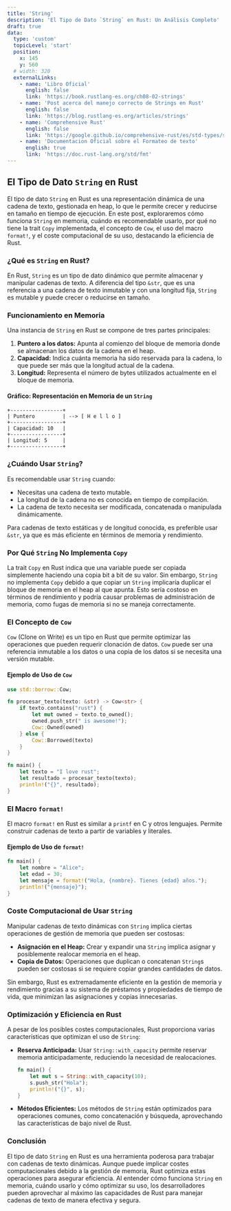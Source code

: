```yaml
---
title: 'String'
description: 'El Tipo de Dato `String` en Rust: Un Análisis Completo'
draft: true
data:
  type: 'custom'
  topicLevel: 'start'
  position:
    x: 145
    y: 560
  # width: 320
  externalLinks:
    - name: 'Libro Oficial'
      english: false
      link: 'https://book.rustlang-es.org/ch08-02-strings'
    - name: 'Post acerca del manejo correcto de Strings en Rust'
      english: false
      link: 'https://blog.rustlang-es.org/articles/strings'
    - name: 'Comprehensive Rust'
      english: false
      link: 'https://google.github.io/comprehensive-rust/es/std-types/string.html'
    - name: 'Documentacion Oficial sobre el Formateo de texto'
      english: true
      link: 'https://doc.rust-lang.org/std/fmt'
---
```

## El Tipo de Dato `String` en Rust

El tipo de dato `String` en Rust es una representación dinámica de una cadena de texto, gestionada en heap, lo que le permite crecer y reducirse en tamaño en tiempo de ejecución. En este post, exploraremos cómo funciona `String` en memoria, cuándo es recomendable usarlo, por qué no tiene la trait `Copy` implementada, el concepto de `Cow`, el uso del macro `format!`, y el coste computacional de su uso, destacando la eficiencia de Rust.

### ¿Qué es `String` en Rust?

En Rust, `String` es un tipo de dato dinámico que permite almacenar y manipular cadenas de texto. A diferencia del tipo `&str`, que es una referencia a una cadena de texto inmutable y con una longitud fija, `String` es mutable y puede crecer o reducirse en tamaño.

### Funcionamiento en Memoria

Una instancia de `String` en Rust se compone de tres partes principales:

1. **Puntero a los datos:** Apunta al comienzo del bloque de memoria donde se almacenan los datos de la cadena en el heap.
2. **Capacidad:** Indica cuánta memoria ha sido reservada para la cadena, lo que puede ser más que la longitud actual de la cadena.
3. **Longitud:** Representa el número de bytes utilizados actualmente en el bloque de memoria.

#### Gráfico: Representación en Memoria de un `String`

```plaintext
+-----------------+
| Puntero         | --> [ H e l l o ]
+-----------------+
| Capacidad: 10   |
+-----------------+
| Longitud: 5     |
+-----------------+
```

### ¿Cuándo Usar `String`?

Es recomendable usar `String` cuando:

- Necesitas una cadena de texto mutable.
- La longitud de la cadena no es conocida en tiempo de compilación.
- La cadena de texto necesita ser modificada, concatenada o manipulada dinámicamente.

Para cadenas de texto estáticas y de longitud conocida, es preferible usar `&str`, ya que es más eficiente en términos de memoria y rendimiento.

### Por Qué `String` No Implementa `Copy`

La trait `Copy` en Rust indica que una variable puede ser copiada simplemente haciendo una copia bit a bit de su valor. Sin embargo, `String` no implementa `Copy` debido a que copiar un `String` implicaría duplicar el bloque de memoria en el heap al que apunta. Esto sería costoso en términos de rendimiento y podría causar problemas de administración de memoria, como fugas de memoria si no se maneja correctamente.

### El Concepto de `Cow`

`Cow` (Clone on Write) es un tipo en Rust que permite optimizar las operaciones que pueden requerir clonación de datos. `Cow` puede ser una referencia inmutable a los datos o una copia de los datos si se necesita una versión mutable.

#### Ejemplo de Uso de `Cow`

```rust
use std::borrow::Cow;

fn procesar_texto(texto: &str) -> Cow<str> {
    if texto.contains("rust") {
        let mut owned = texto.to_owned();
        owned.push_str(" is awesome!");
        Cow::Owned(owned)
    } else {
        Cow::Borrowed(texto)
    }
}

fn main() {
    let texto = "I love rust";
    let resultado = procesar_texto(texto);
    println!("{}", resultado);
}
```

### El Macro `format!`

El macro `format!` en Rust es similar a `printf` en C y otros lenguajes. Permite construir cadenas de texto a partir de variables y literales.

#### Ejemplo de Uso de `format!`

```rust
fn main() {
    let nombre = "Alice";
    let edad = 30;
    let mensaje = format!("Hola, {nombre}. Tienes {edad} años.");
    println!("{mensaje}");
}
```

### Coste Computacional de Usar `String`

Manipular cadenas de texto dinámicas con `String` implica ciertas operaciones de gestión de memoria que pueden ser costosas:

- **Asignación en el Heap:** Crear y expandir una `String` implica asignar y posiblemente realocar memoria en el heap.
- **Copia de Datos:** Operaciones que duplican o concatenan `String`s pueden ser costosas si se requiere copiar grandes cantidades de datos.

Sin embargo, Rust es extremadamente eficiente en la gestión de memoria y rendimiento gracias a su sistema de préstamos y propiedades de tiempo de vida, que minimizan las asignaciones y copias innecesarias.

### Optimización y Eficiencia en Rust

A pesar de los posibles costes computacionales, Rust proporciona varias características que optimizan el uso de `String`:

- **Reserva Anticipada:** Usar `String::with_capacity` permite reservar memoria anticipadamente, reduciendo la necesidad de realocaciones.
  
  ```rust
  fn main() {
      let mut s = String::with_capacity(10);
      s.push_str("Hola");
      println!("{}", s);
  }
  ```

- **Métodos Eficientes:** Los métodos de `String` están optimizados para operaciones comunes, como concatenación y búsqueda, aprovechando las características de bajo nivel de Rust.

### Conclusión

El tipo de dato `String` en Rust es una herramienta poderosa para trabajar con cadenas de texto dinámicas. Aunque puede implicar costes computacionales debido a la gestión de memoria, Rust optimiza estas operaciones para asegurar eficiencia. Al entender cómo funciona `String` en memoria, cuándo usarlo y cómo optimizar su uso, los desarrolladores pueden aprovechar al máximo las capacidades de Rust para manejar cadenas de texto de manera efectiva y segura.
